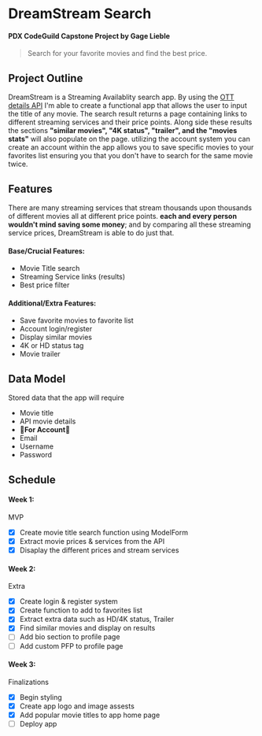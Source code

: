 # DreamStream Search
#### PDX CodeGuild Capstone Project by Gage Lieble
> Search for your favorite movies and find the best price.
## Project Outline
DreamStream is a Streaming Availablity search app. By using the [OTT details API](https://rapidapi.com/gox-ai-gox-ai-default/api/ott-details/details) I'm able to create a functional app that allows the user to input the title of any movie. The search result returns a page containing links to different streaming services and their price points. Along side these results the sections **"similar movies", "4K status", "trailer", and the "movies stats"** will also populate on the page. utilizing the account system you can create an account within the app allows you to save specific movies to your favorites list ensuring you that you don't have to search for the same movie twice.
## Features
There are many streaming services that stream thousands upon thousands of different movies all at different price points. **each and every person wouldn't mind saving some money**; and by comparing all these streaming service prices, DreamStream is able to do just that.
#### Base/Crucial Features:
- Movie Title search
- Streaming Service links (results)
- Best price filter
#### Additional/Extra Features:
- Save favorite movies to favorite list
- Account login/register
- Display similar movies
- 4K or HD status tag
- Movie trailer
## Data Model
Stored data that the app will require
- Movie title
- API movie details
- :small_red_triangle_down:**For Account**:small_red_triangle_down:
- Email
- Username
- Password
## Schedule
#### Week 1:
MVP
- [x] Create movie title search function using ModelForm
- [x] Extract movie prices & services from the API
- [x] Disaplay the different prices and stream services
#### Week 2:
Extra
- [x] Create login & register system
- [x] Create function to add to favorites list
- [x] Extract extra data such as HD/4K status, Trailer
- [x] Find similar movies and display on results
- [ ] Add bio section to profile page
- [ ] Add custom PFP to profile page
#### Week 3:
Finalizations
- [x] Begin styling 
- [x] Create app logo and image assests
- [x] Add popular movie titles to app home page
- [ ] Deploy app
